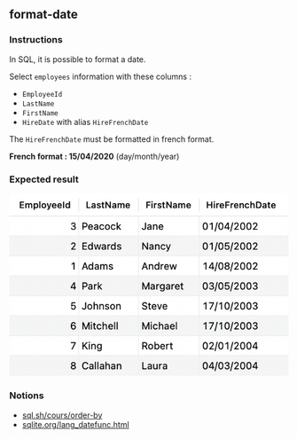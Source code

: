 ## format-date

### Instructions

In SQL, it is possible to format a date.

Select `employees` information with these columns :

- `EmployeeId`
- `LastName`
- `FirstName`
- `HireDate` with alias `HireFrenchDate`

The `HireFrenchDate` must be formatted in french format.

**French format : 15/04/2020** (day/month/year)

### Expected result

![Expected Result](./expected.png)

### Notions

- [sql.sh/cours/order-by](https://sql.sh/cours/order-by)
- [sqlite.org/lang_datefunc.html](https://sqlite.org/lang_datefunc.html)
